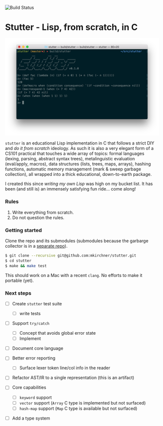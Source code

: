 ![Build Status](https://github.com/mkirchner/stutter/workflows/C/C++%20CI/badge.svg)

Stutter - Lisp, from scratch, in C
==================================

![screenshot](doc/screenshot.png)

`stutter` is an educational Lisp implementation in C that follows a strict
DIY and *do it from scratch* ideology. As such it is also a very elegant
form of a CS101 practical that touches a wide array of topics: formal languages
(lexing, parsing, abstract syntax trees), metalinguistic evaluation
(eval/apply, macros), data structures (lists, trees, maps, arrays), hashing
functions, automatic memory management (mark & sweep garbage collection), all
wrapped into a thick educational, down-to-earth package.

I created this since *writing my own Lisp* was high on my bucket list. It has
been (and still is) an immensely satisfying fun ride... come along!


### Rules

1. Write everything from scratch.
2. Do not question the rules.

### Getting started

Clone the repo and its submodules (submodules because the garbarge collector is in a [separate repo](https://github.com/mkirchner/gc)).

```bash
$ git clone --recursive git@github.com:mkirchner/stutter.git
$ cd stutter
$ make && make test
```

This should work on a Mac with a recent `clang`. No efforts to make it portable
(yet).


### Next steps

- [ ] Create `stutter` test suite
  - [ ] write tests
- [ ] Support `try/catch`
  - [ ] Concept that avoids global error state
  - [ ] Implement
- [ ] Document core language
- [ ] Better error reporting
  - [ ] Surface lexer token line/col info in the reader
- [ ] Refactor AST/IR to a single representation (this is an artifact)
- [ ] Core capabilities
  - [ ] `keyword` support
  - [ ] `vector` support (`Array` C type is implemented but not surfaced)
  - [ ] `hash-map` support (`Map` C type is available but not surfaced)
- [ ] Add a type system

